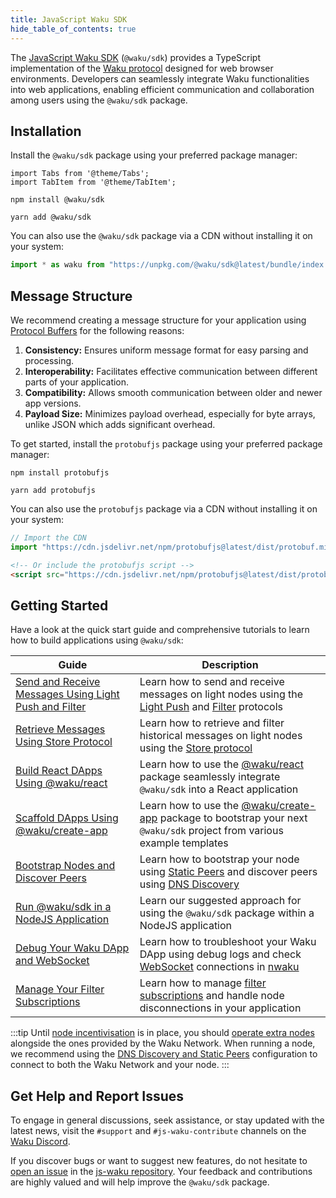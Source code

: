 ```yaml
---
title: JavaScript Waku SDK
hide_table_of_contents: true
---
```


The [JavaScript Waku SDK](https://github.com/waku-org/js-waku) (`@waku/sdk`) provides a TypeScript implementation of the [Waku protocol](/) designed for web browser environments. Developers can seamlessly integrate Waku functionalities into web applications, enabling efficient communication and collaboration among users using the `@waku/sdk` package.

## Installation

Install the `@waku/sdk` package using your preferred package manager:

```mdx-code-block
import Tabs from '@theme/Tabs';
import TabItem from '@theme/TabItem';
```

<Tabs groupId="package-manager">
<TabItem value="npm" label="NPM">

```shell
npm install @waku/sdk
```

</TabItem>
<TabItem value="yarn" label="Yarn">

```shell
yarn add @waku/sdk
```

</TabItem>
</Tabs>

You can also use the `@waku/sdk` package via a CDN without installing it on your system:

```js
import * as waku from "https://unpkg.com/@waku/sdk@latest/bundle/index.js";
```

## Message Structure

We recommend creating a message structure for your application using [Protocol Buffers](https://protobuf.dev/) for the following reasons:

1. **Consistency:** Ensures uniform message format for easy parsing and processing.
2. **Interoperability:** Facilitates effective communication between different parts of your application.
3. **Compatibility:** Allows smooth communication between older and newer app versions.
4. **Payload Size:** Minimizes payload overhead, especially for byte arrays, unlike JSON which adds significant overhead.

To get started, install the `protobufjs` package using your preferred package manager:

<Tabs groupId="package-manager">
<TabItem value="npm" label="NPM">

```shell
npm install protobufjs
```

</TabItem>
<TabItem value="yarn" label="Yarn">

```shell
yarn add protobufjs
```

</TabItem>
</Tabs>

You can also use the `protobufjs` package via a CDN without installing it on your system:

```js
// Import the CDN
import "https://cdn.jsdelivr.net/npm/protobufjs@latest/dist/protobuf.min.js";
```

```html
<!-- Or include the protobufjs script -->
<script src="https://cdn.jsdelivr.net/npm/protobufjs@latest/dist/protobuf.min.js"></script>
```

## Getting Started

Have a look at the quick start guide and comprehensive tutorials to learn how to build applications using `@waku/sdk`:

| Guide | Description |
| - | - |
| [Send and Receive Messages Using Light Push and Filter](/guides/js-waku/light-send-receive) | Learn how to send and receive messages on light nodes using the [Light Push](/learn/concepts/protocols#light-push) and [Filter](/learn/concepts/protocols#filter) protocols |
| [Retrieve Messages Using Store Protocol](/guides/js-waku/store-retrieve-messages) | Learn how to retrieve and filter historical messages on light nodes using the [Store protocol](/learn/concepts/protocols#store) |
| [Build React DApps Using @waku/react](/guides/js-waku/use-waku-react) | Learn how to use the [@waku/react](https://www.npmjs.com/package/@waku/react) package seamlessly integrate `@waku/sdk` into a React application |
| [Scaffold DApps Using @waku/create-app](/guides/js-waku/use-waku-create-app) | Learn how to use the [@waku/create-app](https://www.npmjs.com/package/@waku/create-app) package to bootstrap your next `@waku/sdk` project from various example templates |
| [Bootstrap Nodes and Discover Peers](/guides/js-waku/configure-discovery) | Learn how to bootstrap your node using [Static Peers](/learn/concepts/static-peers) and discover peers using [DNS Discovery](/learn/concepts/dns-discovery) |
| [Run @waku/sdk in a NodeJS Application](/guides/js-waku/run-waku-nodejs) | Learn our suggested approach for using the `@waku/sdk` package within a NodeJS application |
| [Debug Your Waku DApp and WebSocket](/guides/js-waku/debug-waku-dapp) | Learn how to troubleshoot your Waku DApp using debug logs and check [WebSocket](/learn/concepts/transports) connections in [nwaku](/guides/nwaku/run-node) |
| [Manage Your Filter Subscriptions](/guides/js-waku/manage-filter) | Learn how to manage [filter subscriptions](/learn/concepts/protocols#filter) and handle node disconnections in your application |

:::tip
Until [node incentivisation](/learn/research#prevention-of-denial-of-service-dos-and-node-incentivisation) is in place, you should [operate extra nodes](/#run-a-waku-node) alongside the ones provided by the Waku Network. When running a node, we recommend using the [DNS Discovery and Static Peers](/guides/js-waku/configure-discovery#configure-dns-discovery-and-static-peers) configuration to connect to both the Waku Network and your node.
:::

## Get Help and Report Issues

To engage in general discussions, seek assistance, or stay updated with the latest news, visit the `#support` and `#js-waku-contribute` channels on the [Waku Discord](https://discord.waku.org).

If you discover bugs or want to suggest new features, do not hesitate to [open an issue](https://github.com/waku-org/js-waku/issues/new/) in the [js-waku repository](https://github.com/waku-org/js-waku). Your feedback and contributions are highly valued and will help improve the `@waku/sdk` package.